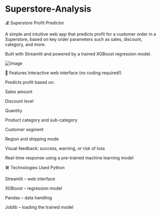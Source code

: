 # Superstore-Analysis

💰 Superstore Profit Predictor

A simple and intuitive web app that predicts profit for a customer order in a Superstore, based on key order parameters such as sales, discount, category, and more.

Built with Streamlit and powered by a trained XGBoost regression model.

![image](https://github.com/user-attachments/assets/61c1176b-3736-411a-a929-4c1604c53528)

🚀 Features
Interactive web interface (no coding required!)

Predicts profit based on:

Sales amount

Discount level

Quantity

Product category and sub-category

Customer segment

Region and shipping mode

Visual feedback: success, warning, or risk of loss

Real-time response using a pre-trained machine learning model

🛠️ Technologies Used
Python

Streamlit – web interface

XGBoost – regression model

Pandas – data handling

Joblib – loading the trained model

